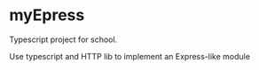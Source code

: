 # myEpress
Typescript project for school.

Use typescript and HTTP lib to implement an Express-like module